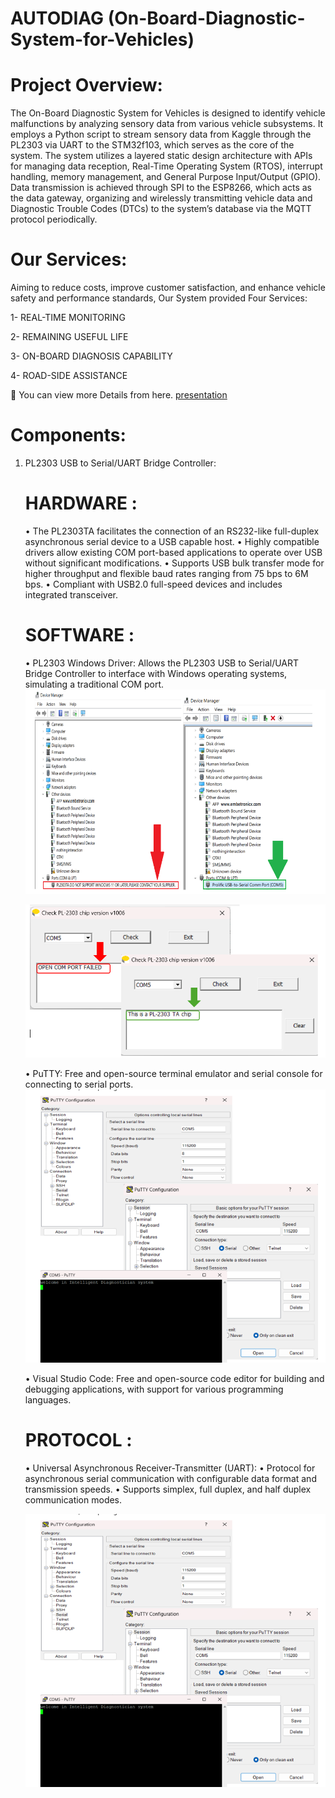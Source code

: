 # AUTODIAG (On-Board-Diagnostic-System-for-Vehicles)
# Project Overview:
The On-Board Diagnostic System for Vehicles is designed to identify vehicle malfunctions by analyzing sensory data from various vehicle subsystems. It employs a Python script to stream sensory data from Kaggle through the PL2303 via UART to the STM32f103, which serves as the core of the system. The system utilizes a layered static design architecture with APIs for managing data reception, Real-Time Operating System (RTOS), interrupt handling, memory management, and General Purpose Input/Output (GPIO). Data transmission is achieved through SPI to the ESP8266, which acts as the data gateway, organizing and wirelessly transmitting vehicle data and Diagnostic Trouble Codes (DTCs) to the system’s database via the MQTT protocol periodically.
# Our Services:
Aiming to reduce costs, improve customer satisfaction, and enhance vehicle safety
and performance standards, Our System provided Four Services:

1- REAL-TIME MONITORING

2- REMAINING USEFUL LIFE

3- ON-BOARD DIAGNOSIS CAPABILITY

4- ROAD-SIDE ASSISTANCE

📝 You can view more Details from here. <a href="https://drive.google.com/file/d/12X-7KyyK5NAQu-tFUbDE7he6bxcZAbdy/view?usp=sharing" target="blank">presentation</a>

# Components:
1. PL2303 USB to Serial/UART Bridge Controller:
   # HARDWARE :
      • The PL2303TA facilitates the connection of an RS232-like full-duplex asynchronous serial device to a USB capable host.
      • Highly compatible drivers allow existing COM port-based applications to operate over USB without significant modifications.
      • Supports USB bulk transfer mode for higher throughput and flexible baud rates ranging from 75 bps to 6M bps.
      • Compliant with USB2.0 full-speed devices and includes integrated transceiver.
   # SOFTWARE :
      • PL2303 Windows Driver: Allows the PL2303 USB to Serial/UART Bridge Controller to interface with Windows operating systems, simulating a traditional COM
        port.
      ![image](https://github.com/Eman22adel/AUTODIAG--On-Board-Diagnostic-System-for-Vehicles-/blob/main/Screenshot%202024-05-15%20141613.png)
      
      ![image](https://github.com/Eman22adel/AUTODIAG--On-Board-Diagnostic-System-for-Vehicles-/blob/main/Screenshot%202024-05-15%20141221.png)
   
      • PuTTY: Free and open-source terminal emulator and serial console for connecting to serial ports.
      ![image](https://github.com/Eman22adel/AUTODIAG--On-Board-Diagnostic-System-for-Vehicles-/blob/main/Screenshot%202024-05-15%20141234.png)
   
      • Visual Studio Code: Free and open-source code editor for building and debugging applications, with support for various programming languages.
   
   # PROTOCOL :
      • Universal Asynchronous Receiver-Transmitter (UART):
      • Protocol for asynchronous serial communication with configurable data format and transmission speeds.
      • Supports simplex, full duplex, and half duplex communication modes.
   
      ![image](https://github.com/Eman22adel/AUTODIAG--On-Board-Diagnostic-System-for-Vehicles-/blob/main/Screenshot%202024-05-15%20141234.png)


